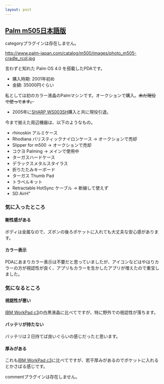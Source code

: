 ```yaml
---
layout: post
---
```

<h2><a href="http://www.palm-japan.com/catalog/m500/m500-index.html">Palm m505日本語版</a></h2>
<p><span class="error">categoryプラグインは存在しません。</span></p>
<p><a href="http://www.palm-japan.com/catalog/m500/images/photo_m505-cradle_rcol.jpg">http://www.palm-japan.com/catalog/m500/images/photo_m505-cradle_rcol.jpg</a></p>
<p>言わずと知れた Palm OS 4.0 を搭載したPDAです。</p>
<ul>
<li>購入時期: 2001年初め</li>
<li>金額: 35000円ぐらい</li>
</ul>
<p>私としては初のカラー液晶のPalmマシンです。オークションで購入。<del>未だ現役で使ってます。</del></p>
<ul>
<li>2005年に<a href="/?page=SHARP+WS003SH" class="wikipage">SHARP WS003SH</a>購入と共に現役引退。</li>
</ul>
<p>今まで揃えた周辺機器は、以下のようなもの。</p>
<ul>
<li>rhinoskin アルミケース</li>
<li>Rhodiana バリスティックナイロンケース -&gt; オークションで売却</li>
<li>Slipper for m500 -&gt; オークションで売却</li>
<li>コクヨ Palming -&gt; メインで使用中</li>
<li>ターガスハードケース</li>
<li>デラックスメタルスタイラス</li>
<li>折りたたみキーボード</li>
<li>ターガス Thumb Pad</li>
<li>トラベルキット</li>
<li>Retractable HotSync ケーブル -&gt; 断線して使えず</li>
<li>SD AirH&quot;</li>
</ul>
<h3>気に入ったところ</h3>
<h4>剛性感がある</h4>
<p>ボディは金属なので、ズボンの後ろポケットに入れても大丈夫な安心感があります。</p>
<h4>カラー表示</h4>
<p>PDAにあまりカラー表示は不要だと思っていましたが、アイコンなどはやはりカラーの方が視認性が良く、アプリもカラーを生かしたアプリが増えたので重宝しました。</p>
<h3>気になるところ</h3>
<h4>視認性が悪い</h4>
<p><a href="/?page=IBM+WorkPad+c3" class="wikipage">IBM WorkPad c3</a>の白黒液晶に比べてですが、特に野外での視認性が落ちます。</p>
<h4>バッテリが持たない</h4>
<p>バッテリは２日持てば良いぐらいの感じだったと思います。</p>
<h4>厚みがある</h4>
<p>これも<a href="/?page=IBM+WorkPad+c3" class="wikipage">IBM WorkPad c3</a>に比べてですが、若干厚みがあるのでポケットに入れるとかさばる感じです。</p>
<p><span class="error">commentプラグインは存在しません。</span> </p>
